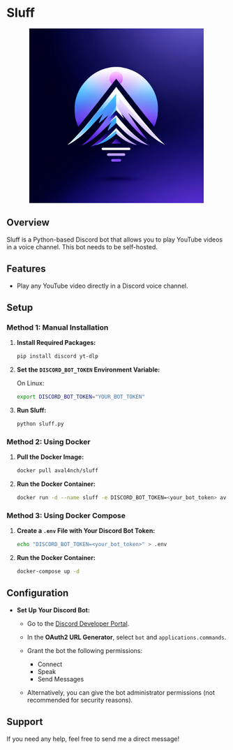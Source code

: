# Sluff

<div style="text-align: center;">
  <img src="./logo.png" alt="logo" width="400"/>
</div>

## Overview

Sluff is a Python-based Discord bot that allows you to play YouTube videos in a voice channel. This bot needs to be self-hosted.

## Features

- Play any YouTube video directly in a Discord voice channel.

## Setup

### Method 1: Manual Installation

1. **Install Required Packages:**
   ```bash
   pip install discord yt-dlp
   ```

2. **Set the `DISCORD_BOT_TOKEN` Environment Variable:**

   On Linux:
   ```bash
   export DISCORD_BOT_TOKEN="YOUR_BOT_TOKEN"
   ```

3. **Run Sluff:**
   ```bash
   python sluff.py
   ```

### Method 2: Using Docker

1. **Pull the Docker Image:**
   ```bash
   docker pull aval4nch/sluff
   ```

2. **Run the Docker Container:**
   ```bash
   docker run -d --name sluff -e DISCORD_BOT_TOKEN=<your_bot_token> aval4nch/sluff
   ```

### Method 3: Using Docker Compose

1. **Create a `.env` File with Your Discord Bot Token:**
   ```bash
   echo "DISCORD_BOT_TOKEN=<your_bot_token>" > .env
   ```

2. **Run the Docker Container:**
   ```bash
   docker-compose up -d
   ```

## Configuration

- **Set Up Your Discord Bot:**
  - Go to the [Discord Developer Portal](https://discord.com/developers/applications).
  - In the **OAuth2 URL Generator**, select `bot` and `applications.commands`.
  - Grant the bot the following permissions:
    - Connect
    - Speak
    - Send Messages

  - Alternatively, you can give the bot administrator permissions (not recommended for security reasons).

## Support

If you need any help, feel free to send me a direct message!
